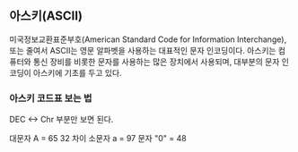 ## 아스키(ASCII)

미국정보교환표준부호(American Standard Code for Information Interchange), 또는 줄여서 ASCII는 영문 알파벳을 사용하는 대표적인 문자 인코딩이다.
아스키는 컴퓨터와 통신 장비를 비롯한 문자를 사용하는 많은 장치에서 사용되며, 대부분의 문자 인코딩이 아스키에 기초를 두고 있다.

### 아스키 코드표 보는 법

DEC <-> Chr 부분만 보면 된다.

대문자 A = 65
32 차이
소문자 a = 97
문자 "0" = 48
